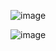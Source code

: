 ![image](https://user-images.githubusercontent.com/12541755/114174917-f4bbde00-98fe-11eb-8573-c54262a5c966.png)

![image](https://user-images.githubusercontent.com/12541755/114176444-c2ab7b80-9900-11eb-8c4a-147c42ebb100.png)
